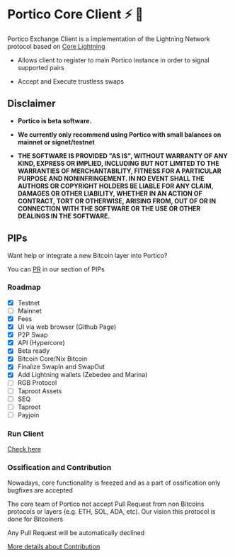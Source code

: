 # Portico Core Client ⚡ 💱

Portico Exchange Client is a  implementation of the Lightning Network protocol based on [Core Lightning](https://github.com/ElementsProject/Lightning)

- Allows client to register to main Portico instance in order to signal supported pairs

- Accept and Execute trustless swaps

## Disclaimer

- **Portico is beta software.**

- **We currently only recommend using Portico with small balances on mainnet or signet/testnet**

- **THE SOFTWARE IS PROVIDED "AS IS", WITHOUT WARRANTY OF ANY KIND, EXPRESS OR IMPLIED, INCLUDING BUT NOT LIMITED TO THE WARRANTIES OF MERCHANTABILITY, FITNESS FOR A PARTICULAR PURPOSE AND NONINFRINGEMENT. IN NO EVENT SHALL THE AUTHORS OR COPYRIGHT HOLDERS BE LIABLE FOR ANY CLAIM, DAMAGES OR OTHER LIABILITY, WHETHER IN AN ACTION OF CONTRACT, TORT OR OTHERWISE, ARISING FROM, OUT OF OR IN CONNECTION WITH THE SOFTWARE OR THE USE OR OTHER DEALINGS IN THE SOFTWARE.**

## PIPs

Want help or integrate a new Bitcoin layer into Portico?

You can [PR](https://github.com/PorticoExchange/PIP/) in our section of PIPs

### Roadmap
- [X] Testnet
- [ ] Mainnet
- [X] Fees
- [X] UI via web browser (Github Page) 
- [X] P2P Swap
- [X] API (Hypercore)
- [x] Beta ready
- [X] Bitcoin Core/Nix Bitcoin
- [X] Finalize SwapIn and SwapOut
- [X] Add Lightning wallets (Zebedee and Marina)
- [ ] RGB Protocol
- [ ] Taproot Assets
- [ ] SEQ
- [ ] Taproot
- [ ] Payjoin

### Run Client

[Check here](https://github.com/PorticoExchange/PorticoExchange-Core-Client/blob/main/docs/run.md)

### Ossification  and Contribution
 
Nowadays, core functionality is freezed and as a part of ossification only bugfixes are accepted

The core team of Portico not accept Pull Request from non Bitcoins protocols or layers (e.g. ETH, SOL, ADA, etc). Our vision this protocol is done for Bitcoiners
  
Any Pull Request will be automatically declined
 
[More details about Contribution](https://github.com/PorticoExchange/PorticoExchange-Core-Client/blob/main/CONTRIBUTING.md)
  


